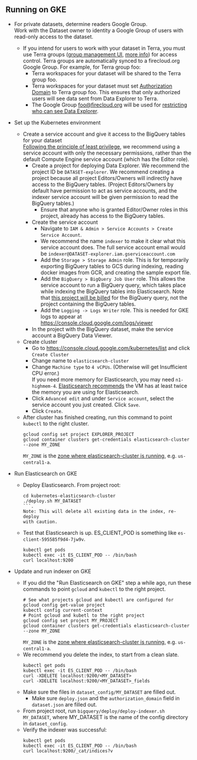 ## Running on GKE

* For private datasets, determine readers Google Group.  
  Work with the Dataset owner to identity a Google Group of users with read-only
  access to the dataset.  
  * If you intend for users to work with your dataset in Terra, you must use
    Terra groups ([group management UI](https://app.terra.bio/#groups),
    [more info](https://software.broadinstitute.org/firecloud/documentation/article?id=9553)) for access control. Terra groups are automatically synced to a
    firecloud.org Google Group. For example, for Terra group foo:
      * Terra workspaces for your dataset will be shared to the Terra group foo.
      * Terra workspaces for your dataset must set [Authorization Domain](https://gatkforums.broadinstitute.org/firecloud/discussion/9524/authorization-domains)
      to Terra group foo. This ensures that only authorized users will see data sent
      from Data Explorer to Terra.
      * The Google Group foo@firecloud.org will be used for [restricting who can see
    Data Explorer](https://github.com/DataBiosphere/data-explorer/tree/master/deploy#enable-access-control).
* Set up the Kubernetes environment
  * Create a service account and give it access to the BigQuery tables for your
  dataset  
  [Following the principle of least privilege](https://cloud.google.com/kubernetes-engine/docs/tutorials/authenticating-to-cloud-platform#why_use_service_accounts),
  we recommend using a service account with only the necessary permissions,
  rather than the default Compute Engine service account (which has the Editor
  role).
    * Create a project for deploying Data Explorer. We recommend the project ID
      be `DATASET-explorer`. We recommend creating a
      project because all project Editors/Owners will indirectly have
      access to the BigQuery tables. (Project Editors/Owners by default have
      permission to act as service accounts, and the indexer service account will be
      given permission to read the BigQuery tables.)
      * Ensure that anyone who is
      granted Editor/Owner roles in this project, already has access to the BigQuery tables.
    * Create the service account
      * Navigate to `IAM & Admin > Service Accounts > Create Service Account`.
      * We recommend the name `indexer` to make it clear what this service account does.
        The full service account email would be `indexer@DATASET-explorer.iam.gserviceaccount.com`
      * Add the `Storage > Storage Admin` role. This is for temporarily
      exporting BigQuery tables to GCS during indexing, reading
      docker images from GCR, and creating the sample export file.
      * Add the `BigQuery > BigQuery Job User` role. This allows the service
      account to run a BigQuery query, which takes place while indexing the
      BigQuery tables into Elasticsearch. Note that [this project will be billed](https://github.com/DataBiosphere/data-explorer-indexers/blob/master/bigquery/indexer.py#L131)
      for the BigQuery query, not the project containing the BigQuery tables.
      * Add the `Logging -> Logs Writer` role. This is needed for GKE logs to
      appear at https://console.cloud.google.com/logs/viewer
    * In the project with the BigQuery dataset, make the service account a
    BigQuery Data Viewer.
  * Create cluster
    * Go to https://console.cloud.google.com/kubernetes/list and click `Create Cluster`
    * Change name to `elasticsearch-cluster`
    * Change `Machine type` to `4 vCPUs`. (Otherwise will get Insufficient CPU error.)  
    If you need more memory for Elasticsearch, you may need `n1-highmem-4`. [Elasticsearch recommends](https://www.elastic.co/guide/en/elasticsearch/reference/current/heap-size.html) the VM has at least
    twice the memory you are using for Elasticsearch.
    * Click `Advanced edit` and under `Service account`, select the service account you just created. Click `Save`.
    * Click `Create`.
  * After cluster has finished creating, run this command to point `kubectl` to
  the right cluster.
    ```
    gcloud config set project EXPLORER_PROJECT
    gcloud container clusters get-credentials elasticsearch-cluster --zone MY_ZONE
    ```
    `MY_ZONE` is the [zone where elasticsearch-cluster is running](https://console.cloud.google.com/kubernetes/list),
    e.g. `us-central1-a`.

* Run Elasticsearch on GKE
  * Deploy Elasticsearch. From project root:
    ```
    cd kubernetes-elasticsearch-cluster
    ./deploy.sh MY_DATASET
    ```. 
    Note: This will delete all existing data in the index, re-deploy 
    with caution.
  * Test that Elasticsearch is up. ES_CLIENT_POD is something like
  `es-client-595585f9d4-7jw9v`.
    ```
    kubectl get pods
    kubectl exec -it ES_CLIENT_POD -- /bin/bash
    curl localhost:9200
    ```

* Update and run indexer on GKE
  * If you did the "Run Elasticsearch on GKE" step a while ago, run
    these commands to point `gcloud` and `kubectl` to the right project.
    ```
    # See what projects gcloud and kubectl are configured for
    gcloud config get-value project
    kubectl config current-context
    # Point gcloud and kubetl to the right project
    gcloud config set project MY_PROJECT
    gcloud container clusters get-credentials elasticsearch-cluster --zone MY_ZONE
    ```
    `MY_ZONE` is the [zone where elasticsearch-cluster is running](https://console.cloud.google.com/kubernetes/list),
    e.g. `us-central1-a`.
  * We recommend you delete the index, to start from a clean slate.
    ```
    kubectl get pods
    kubectl exec -it ES_CLIENT_POD -- /bin/bash
    curl -XDELETE localhost:9200/<MY_DATASET>
    curl -XDELETE localhost:9200/<MY_DATASET>_fields
    ```
  * Make sure the files in `dataset_config/MY_DATASET` are filled out.
    * Make sure `deploy.json` and the `authorization_domain` field in
      `dataset.json` are filled out.
  * From project root, run `bigquery/deploy/deploy-indexer.sh MY_DATASET`, where
  MY_DATASET is the name of the config directory in `dataset_config`.
  * Verify the indexer was successful:
    ```
    kubectl get pods
    kubectl exec -it ES_CLIENT_POD -- /bin/bash
    curl localhost:9200/_cat/indices?v
    ```
